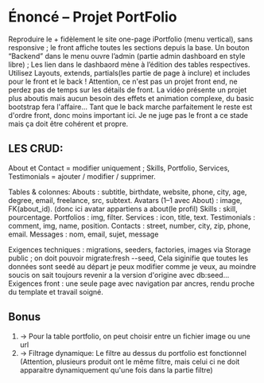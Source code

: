 # Énoncé – Projet PortFolio

Reproduire le + fidèlement le site one-page iPortfolio (menu vertical), sans responsive ; le front affiche toutes les sections depuis la base.
Un bouton “Backend” dans le menu ouvre l’admin (partie admin dashboard en style libre) ;
Les lien dans le dashbaord mène à l’édition des tables respectives.
Utilisez Layouts, extends, partials(les partie de page à inclure) et includes pour le front et le back !
Attention, ce n'est pas un projet front end, ne perdez pas de temps sur les détails de front.
La vidéo présente un projet plus aboutis mais aucun besoin des effets et animation complexe, du basic bootstrap fera l'affaire...
Tant que le back marche parfaitement le reste est d'ordre front, donc moins important ici.
Je ne juge pas le front a ce stade mais ça doit être cohérent et propre.

## LES CRUD:

About et Contact = modifier uniquement ;
Skills, Portfolio, Services, Testimonials = ajouter / modifier / supprimer.

Tables & colonnes:
Abouts : subtitle, birthdate, website, phone, city, age, degree, email, freelance, src, subtext.
Avatars (1–1 avec About) : image, FK(about_id). (donc ici avatar appartiens a about(le profil)
Skills : skill, pourcentage.
Portfolios : img, filter.
Services : icon, title, text.
Testimonials : comment, img, name, position.
Contacts : street, number, city, zip, phone, email.
Messages : nom, email, sujet, message

Exigences techniques : migrations, seeders, factories, images via Storage public ; on doit pouvoir migrate:fresh --seed,
Cela siginifie que toutes les données sont seedé au départ je peux modifier comme je veux, au moindre soucis on sait toujours revenir a la version d'origine avec db:seed...
Exigences front : une seule page avec navigation par ancres, rendu proche du template et travail soigné.

## Bonus

1. -> Pour la table portfolio, on peut choisir entre un fichier image ou une url
2. -> Filtrage dynamique: Le filtre au dessus du portfolio est fonctionnel
   (Attention, plusieurs produit ont le même filtre, mais celui ci ne doit apparaitre dynamiquement qu'une fois dans la partie filtre)
